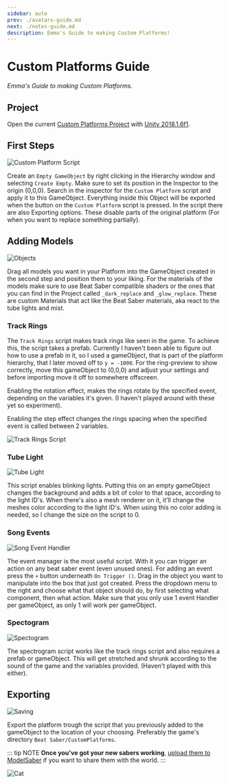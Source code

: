 ```yaml
---
sidebar: auto
prev: ./avatars-guide.md
next: ./notes-guide.md
description: Emma's Guide to making Custom Platforms!
---
```

# Custom Platforms Guide
_Emma's Guide to making Custom Platforms._

## Project
Open the current [Custom Platforms Project](https://github.com/affederaffe/CustomPlatformsUnityProject/releases/) with
[Unity 2018.1.6f1](https://download.unity3d.com/download_unity/57cc34175ccf/Windows64EditorInstaller/UnitySetup64-2018.1.6f1.exe).

## First Steps
![Custom Platform Script](~@images/models/platforms/CustomPlatformScript.png)

Create an `Empty GameObject` by right clicking in the Hierarchy window and selecting `Create Empty`. Make sure to set its
position in the Inspector to the origin (0,0,0). Search in the inspector for the `Custom Platform` script and apply it to
this GameObject. Everything inside this Object will be exported when the button on the `Custom Platform` script is pressed.
In the script there are also Exporting options. These disable parts of the original platform
(For when you want to replace something partially).

## Adding Models
![Objects](~@images/models/platforms/Objects.png)

Drag all models you want in your Platform into the GameObject created in the second step and position them to your liking.
For the materials of the models make sure to use Beat Saber compatible shaders or the ones that you can find in the Project
called `_dark_replace` and `_glow_replace`. These are custom Materials that act like the Beat Saber materials, aka react
to the tube lights and mist.

### Track Rings
The `Track Rings` script makes track rings like seen in the game. To achieve this, the script takes a prefab. Currently
I haven't been able to figure out how to use a prefab in it, so I used a gameObject, that is part of the platform hierarchy,
that I later moved off to `y = -1000`. For the ring-preview to show correctly, move this gameObject to (0,0,0) and adjust
your settings and before importing move it off to somewhere offscreen.

Enabling the rotation effect, makes the rings rotate by the specified event, depending on the variables it's given.
(I haven't played around with these yet so experiment).

Enabling the step effect changes the rings spacing when the specified event is called between 2 variables.

![Track Rings Script](~@images/models/platforms/TrackRingsScript.png)

### Tube Light
![Tube Light](~@images/models/platforms/TubeLightScript.png)

This script enables blinking lights. Putting this on an empty gameObject changes the background and adds a bit of color
to that space, according to the light ID's. When there's also a mesh renderer on it, it'll change the meshes color according
to the light ID's. When using this no color adding is needed, so I change the size on the script to 0.

### Song Events
![Song Event Handler](~@images/models/platforms/SongEventHandler.png)

The event manager is the most useful script. With it you can trigger an action on any beat saber event (even unused ones).
For adding an event press the `+` button underneath `On Trigger ()`. Drag in the object you want to manipulate into the box
that just got created. Press the dropdown menu to the right and choose what that object should do, by first selecting what
component, then what action. Make sure that you only use 1 event Handler per gameObject, as only 1 will work per gameObject.

### Spectogram
![Spectogram](~@images/models/platforms/Spectogram.png)

The spectrogram script works like the track rings script and also requires a prefab or gameObject. This will get stretched
and shrunk according to the sound of the game and the variables provided. (Haven't played with this either).

## Exporting

![Saving](~@images/models/platforms/Save.png)

Export the platform trough the script that you previously added to the gameObject to the location of your choosing.
Preferably the game's directory `Beat Saber/CustomPlatforms`.

::: tip NOTE
**Once you've got your new sabers working**, [upload them to ModelSaber](https://modelsaber.com)
if you want to share them with the world.
:::

![Cat](~@images/models/platforms/Cat.png)
